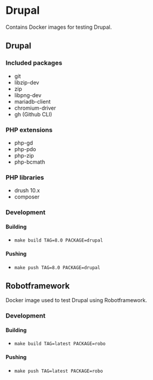 # Drupal

Contains Docker images for testing Drupal.

## Drupal
### Included packages

- git
- libzip-dev
- zip
- libpng-dev
- mariadb-client
- chromium-driver
- gh (Github CLI)

### PHP extensions

- php-gd
- php-pdo
- php-zip
- php-bcmath

### PHP libraries

- drush 10.x
- composer

### Development

#### Building

- `make build TAG=8.0 PACKAGE=drupal`

#### Pushing

- `make push TAG=8.0 PACKAGE=drupal`

## Robotframework

Docker image used to test Drupal using Robotframework.

### Development

#### Building

- `make build TAG=latest PACKAGE=robo`

#### Pushing

- `make push TAG=latest PACKAGE=robo`

